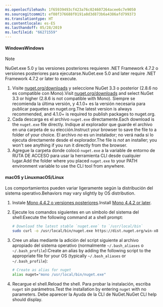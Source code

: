 ```yaml
---
ms.openlocfilehash: 1f65939493cf423a76c024607264acee6c7e9050
ms.sourcegitcommit: ef08f376688f0191a8d3d873b6a4386afd799373
ms.translationtype: HT
ms.contentlocale: es-ES
ms.lasthandoff: 05/28/2019
ms.locfileid: "66271559"
---
```

#### <a name="windows"></a><span data-ttu-id="605ad-101">Windows</span><span class="sxs-lookup"><span data-stu-id="605ad-101">Windows</span></span>

> [!Note]
> <span data-ttu-id="605ad-102">NuGet.exe 5.0 y las versiones posteriores requieren .NET Framework 4.7.2 o versiones posteriores para ejecutarse.</span><span class="sxs-lookup"><span data-stu-id="605ad-102">NuGet.exe 5.0 and later require .NET Framework 4.7.2 or later to execute.</span></span>

1. <span data-ttu-id="605ad-103">Visite [nuget.org/downloads](https://nuget.org/downloads) y seleccione NuGet 3.3 o posterior (2.8.6 no es compatible con Mono).</span><span class="sxs-lookup"><span data-stu-id="605ad-103">Visit [nuget.org/downloads](https://nuget.org/downloads) and select NuGet 3.3 or higher (2.8.6 is not compatible with Mono).</span></span> <span data-ttu-id="605ad-104">Siempre se recomienda la última versión, y 4.1.0+ es la versión necesaria para publicar paquetes en nuget.org.</span><span class="sxs-lookup"><span data-stu-id="605ad-104">The latest version is always recommended, and 4.1.0+ is required to publish packages to nuget.org.</span></span>
1. <span data-ttu-id="605ad-105">Cada descarga es el archivo `nuget.exe` directamente.</span><span class="sxs-lookup"><span data-stu-id="605ad-105">Each download is the `nuget.exe` file directly.</span></span> <span data-ttu-id="605ad-106">Indique al explorador que guarde el archivo en una carpeta de su elección.</span><span class="sxs-lookup"><span data-stu-id="605ad-106">Instruct your browser to save the file to a folder of your choice.</span></span> <span data-ttu-id="605ad-107">El archivo *no* es un instalador; no verá nada si lo ejecuta directamente desde el explorador.</span><span class="sxs-lookup"><span data-stu-id="605ad-107">The file is *not* an installer; you won't see anything if you run it directly from the browser.</span></span>
1. <span data-ttu-id="605ad-108">Agregue la carpeta donde colocó `nuget.exe` a la variable de entorno de RUTA DE ACCESO para usar la herramienta CLI desde cualquier lugar.</span><span class="sxs-lookup"><span data-stu-id="605ad-108">Add the folder where you placed `nuget.exe` to your PATH environment variable to use the CLI tool from anywhere.</span></span>

#### <a name="macoslinux"></a><span data-ttu-id="605ad-109">macOS y Linux</span><span class="sxs-lookup"><span data-stu-id="605ad-109">macOS/Linux</span></span>

<span data-ttu-id="605ad-110">Los comportamientos pueden variar ligeramente según la distribución del sistema operativo.</span><span class="sxs-lookup"><span data-stu-id="605ad-110">Behaviors may vary slightly by OS distribution.</span></span>

1. <span data-ttu-id="605ad-111">Instale [Mono 4.4.2 o versiones posteriores](http://www.mono-project.com/docs/getting-started/install/).</span><span class="sxs-lookup"><span data-stu-id="605ad-111">Install [Mono 4.4.2 or later](http://www.mono-project.com/docs/getting-started/install/).</span></span>

1. <span data-ttu-id="605ad-112">Ejecute los comandos siguientes en un símbolo del sistema del shell:</span><span class="sxs-lookup"><span data-stu-id="605ad-112">Execute the following command at a shell prompt:</span></span>

    ```bash
    # Download the latest stable `nuget.exe` to `/usr/local/bin`
    sudo curl -o /usr/local/bin/nuget.exe https://dist.nuget.org/win-x86-commandline/latest/nuget.exe
    ```

1. <span data-ttu-id="605ad-113">Cree un alias mediante la adición del script siguiente al archivo apropiado del sistema operativo (normalmente `~/.bash_aliases` o `~/.bash_profile`):</span><span class="sxs-lookup"><span data-stu-id="605ad-113">Create an alias by adding the following script to the appropriate file for your OS (typically `~/.bash_aliases` or `~/.bash_profile`):</span></span>

    ```bash
    # Create as alias for nuget
    alias nuget="mono /usr/local/bin/nuget.exe"
    ```

1. <span data-ttu-id="605ad-114">Recargue el shell.</span><span class="sxs-lookup"><span data-stu-id="605ad-114">Reload the shell.</span></span>  <span data-ttu-id="605ad-115">Para probar la instalación, escriba `nuget` sin parámetros.</span><span class="sxs-lookup"><span data-stu-id="605ad-115">Test the installation by entering `nuget` with no parameters.</span></span> <span data-ttu-id="605ad-116">Debe aparecer la Ayuda de la CLI de NuGet.</span><span class="sxs-lookup"><span data-stu-id="605ad-116">NuGet CLI help should display.</span></span>
